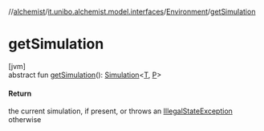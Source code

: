 //[alchemist](../../../index.md)/[it.unibo.alchemist.model.interfaces](../index.md)/[Environment](index.md)/[getSimulation](get-simulation.md)

# getSimulation

[jvm]\
abstract fun [getSimulation](get-simulation.md)(): [Simulation](../../it.unibo.alchemist.core.interfaces/-simulation/index.md)<[T](../-action/index.md), [P](../-layer/index.md)>

#### Return

the current simulation, if present, or throws an [IllegalStateException](https://docs.oracle.com/javase/8/docs/api/java/lang/IllegalStateException.html) otherwise
